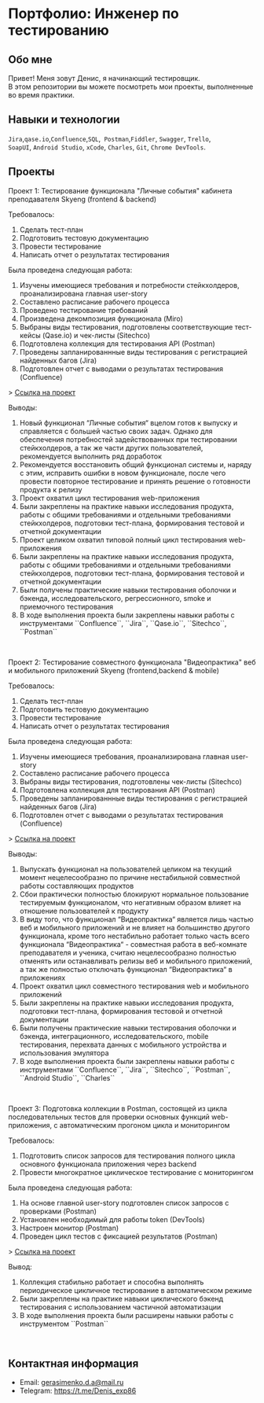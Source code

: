 # Портфолио: Инженер по тестированию

## Обо мне 

Привет! Меня зовут Денис, я начинающий тестировщик. <br>
В этом репозитории вы можете посмотреть мои проекты, выполненные во время практики.
<br>

## Навыки и технологии
``Jira``,``qase.io``,``Confluence``,``SQL``,`` Postman``,``Fiddler``, ``Swagger``, ``Trello``, <br>
``SoapUI``, ``Android Studio``, ``xCode``, ``Charles``, ``Git``, ``Chrome DevTools``.

## Проекты

<p> Проект 1: Тестирование функционала "Личные события" кабинета преподавателя Skyeng (frontend & backend)</p>
<p>Требовалось:</p>
<ol>
  <li>Сделать тест-план</li>
  <li>Подготовить тестовую документацию</li>
  <li>Провести тестирование</li>
  <li>Написать отчет о результатах тестирования</li>
</ol>
<p>Была проведена следующая работа:</p>
<ol>
  <li>Изучены имеющиеся требования и потребности стейкхолдеров, проанализирована главная user-story</li>
  <li>Составлено расписание рабочего процесса</li>
  <li>Проведено тестирование требований</li>
  <li>Произведена декомпозиция функционала (Miro)</li>
  <li>Выбраны виды тестирования, подготовлены соответствующие тест-кейсы (Qase.io) и чек-листы (Sitechco)</li>
  <li>Подготовлена коллекция для тестирования API (Postman)</li>
  <li>Проведены запланированнные виды тестирования с регистрацией найденных багов (Jira)</li>
  <li>Подготовлен отчет с выводами о результатах тестирования (Confluence)</li>
</ol>
> <a href="https://drive.google.com/drive/folders/1fpqivg30bXk89OQELZpMyRBxbdfDS50Z?usp=drive_link">Ссылка на проект</a>
<p></p>
<p>Выводы:</p>
<ol>
  <li>Новый функционал “Личные события“ вцелом готов к выпуску и справляется с большей частью своих задач. Однако для обеспечения потребностей задействованных при тестировании стейкхолдеров, а так же части других пользователей, рекомендуется выполнить ряд доработок</li>
  <li>Рекомендуется восстановить общий функционал системы и, наряду с этим, исправить ошибки в новом функционале, после чего провести повторное тестирование и принять решение о готовности продукта к релизу</li>
  <li>Проект охватил цикл тестирования web-приложения</li>
  <li>Были закреплены на практике навыки исследования продукта, работы с общими требованиями и отдельными требованиями стейкхолдеров, подготовки тест-плана, формирования тестовой и отчетной документации</li>
  <li>Проект целиком охватил типовой полный цикл тестирования web-приложения</li>
  <li>Были закреплены на практике навыки исследования продукта, работы с общими требованиями и отдельными требованиями стейкхолдеров, подготовки тест-плана, формирования тестовой и отчетной документации</li>
  <li>Были получены практические навыки тестирования оболочки и бэкенда, исследовательского, регрессионного, smoke и приемочного тестирования</li>
  <li>В ходе выполнения проекта были закреплены навыки работы с инструментами ``Confluence``, ``Jira``, ``Qase.io``, ``Sitechco``, ``Postman``</li>
</ol>
<br> 

<p> Проект 2: Тестирование совместного функционала "Видеопрактика" веб и мобильного приложений Skyeng (frontend,backend & mobile)</p>
<p>Требовалось:</p>
<ol>
  <li>Сделать тест-план</li>
  <li>Подготовить тестовую документацию</li>
  <li>Провести тестирование</li>
  <li>Написать отчет о результатах тестирования</li>
</ol>
<p>Была проведена следующая работа:</p>
<ol>
  <li>Изучены имеющиеся требования, проанализирована главная user-story</li>
  <li>Составлено расписание рабочего процесса</li>
  <li>Выбраны виды тестирования, подготовлены чек-листы (Sitechco)</li>
  <li>Подготовлена коллекция для тестирования API (Postman)</li>
  <li>Проведены запланированнные виды тестирования с регистрацией найденных багов (Jira)</li>
  <li>Подготовлен отчет с выводами о результатах тестирования (Confluence)</li>
</ol>
> <a href="https://drive.google.com/drive/folders/1hngIT2GSbSdWl2pzCPNwfJtWFEZMRO9f?usp=drive_link">Ссылка на проект</a>
<p></p>
<p>Выводы:</p>
<ol>
  <li>Выпускать функционал на пользователей целиком на текущий момент нецелесообразно по причине нестабильной совместной работы составляющих продуктов</li>
  <li>Сбои практически полностью блокируют нормальное пользование тестируемым функционалом, что негативным образом влияет на отношение пользователей к продукту</li>
  <li>В виду того, что функционал “Видеопрактика“ является лишь частью веб и мобильного приложений и не влияет на большинство другого функционала, кроме того нестабильно работает только часть всего функционала “Видеопрактика“ - совместная работа в веб-комнате преподавателя и ученика, считаю нецелесообразно полностью отменять или останавливать релизы веб и мобильного приложений, а так же полностью отключать функционал “Видеопрактика“ в приложениях</li>
  <li>Проект охватил цикл совместного тестирования web и мобильного приложений</li>
  <li>Были закреплены на практике навыки исследования продукта, подготовки тест-плана, формирования тестовой и отчетной документации</li>
  <li>Были получены практические навыки тестирования оболочки и бэкенда, интеграционного, исследовательского, mobile тестирования, перехвата данных с мобильного устройства и использования эмулятора</li>
  <li>В ходе выполнения проекта были закреплены навыки работы с инструментами ``Confluence``, ``Jira``, ``Sitechco``, ``Postman``, ``Android Studio``, ``Charles``</li>
</ol>
<br> 

<p> Проект 3: Подготовка коллекции в Postman, состоящей из цикла последовательных тестов для проверки основных функций web-приложения, с автоматическим прогоном цикла и мониторингом</p>
<p>Требовалось:</p>
<ol>
  <li>Подготовить список запросов для тестирования полного цикла основного функционала приложения через backend</li>
  <li>Провести многократное циклическое тестирование с мониторингом</li>
</ol>
<p>Была проведена следующая работа:</p>
<ol>
  <li>На основе главной user-story подготовлен список запросов с проверками (Postman)</li>
  <li>Установлен необходимый для работы token (DevTools)</li>
  <li>Настроен монитор (Postman)</li>
  <li>Проведен цикл тестов с фиксацией результатов (Postman)</li>
</ol>
> <a href="https://drive.google.com/drive/folders/1AiSSxljAUCAaLTJmh8hb1I6zUSt-3uj1?usp=drive_link">Ссылка на проект</a>
<p></p>
<p>Вывод:</p>
<ol>
  <li>Коллекция стабильно работает и способна выполнять периодическое цикличное тестирование в автоматическом режиме</li>
  <li>Были закреплены на практике навыки циклического бэкенд тестирования с использованием частичной автоматизации</li>
  <li>В ходе выполнения проекта были расширены навыки работы с инструментом ``Postman``</li>
</ol>
<br>

## Контактная информация
- Email: gerasimenko.d.a@mail.ru
- Telegram: https://t.me/Denis_exp86
